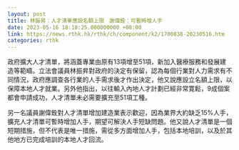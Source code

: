 ```yaml
---
layout: post
title: 林振昇：人才清單應設名額上限　謝偉銓：可暫時增人手
date: 2023-05-16 18:18:25.000000000 +08:00
link: https://news.rthk.hk/rthk/ch/component/k2/1700838-20230516.htm
categories: rthk
---
```


政府擴大人才清單，將涵蓋專業由原有13項增至51項，新加入醫療服務和發展建造等範疇。立法會議員林振昇對政府的決定有保留，認為每個行業對人力需求有不同情況，政府應調查各行業的人手需求後才作出決定，他又說應設立名額上限，以保障本地人才就業。另外他指出，以往輸入內地人才計劃已經非常寛鬆，9成個案都會申請成功，人才清單未必需要擴充至51項工種。

另一名議員謝偉銓對人才清單增加建造業表示歡迎，因為業界大約缺乏15%人手，擴充人才清單可暫時增加人手，期望可解決人手短缺問題。他又說人才清單是一個短期措施，但不代表是唯一措施，需從多方面增加人手，包括本地培訓，以及於其他地方已完成培訓的本地人才回流。
